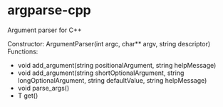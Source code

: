 # argparse-cpp
Argument parser for C++

Constructor:
  ArgumentParser(int argc, char** argv, string descriptor)
Functions:
- void add_argument(string positionalArgument, string helpMessage)
- void add_argument(string shortOptionalArgument, string longOptionalArgument, string defaultValue, string helpMessage)
- void parse_args()
- T get()
